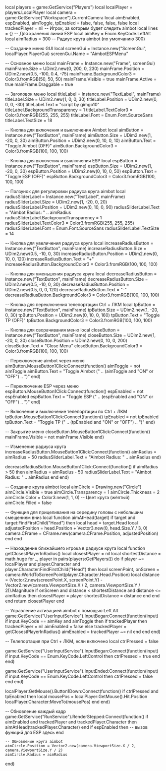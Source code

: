 local players = game:GetService("Players")
local localPlayer = players.LocalPlayer
local camera = game:GetService("Workspace").CurrentCamera
local aimEnabled, espEnabled, aimToggle, tpEnabled = false, false, false, false
local trackedPlayer = nil  -- Игрок, за которым будет следить aimbot
local lines = {}  -- Для хранения линий ESP
local aimKey = Enum.KeyCode.LeftAlt
local aimRadius = 300  -- Радиус круга aimbot (по умолчанию 300)

-- Создание меню GUI
local screenGui = Instance.new("ScreenGui", localPlayer.PlayerGui)
screenGui.Name = "AimbotESPMenu"

-- Основное меню
local mainFrame = Instance.new("Frame", screenGui)
mainFrame.Size = UDim2.new(0, 200, 0, 230)
mainFrame.Position = UDim2.new(0.5, -100, 0.4, -75)
mainFrame.BackgroundColor3 = Color3.fromRGB(50, 50, 50)
mainFrame.Visible = true
mainFrame.Active = true
mainFrame.Draggable = true

-- Заголовок меню
local titleLabel = Instance.new("TextLabel", mainFrame)
titleLabel.Size = UDim2.new(1, 0, 0, 30)
titleLabel.Position = UDim2.new(0, 0, 0, -30)
titleLabel.Text = "script by gimgo10"
titleLabel.BackgroundTransparency = 1
titleLabel.TextColor3 = Color3.fromRGB(255, 255, 255)
titleLabel.Font = Enum.Font.SourceSans
titleLabel.TextSize = 18

-- Кнопка для включения и выключения Aimbot
local aimButton = Instance.new("TextButton", mainFrame)
aimButton.Size = UDim2.new(1, -20, 0, 30)
aimButton.Position = UDim2.new(0, 10, 0, 10)
aimButton.Text = "Toggle Aimbot (OFF)"
aimButton.BackgroundColor3 = Color3.fromRGB(100, 100, 100)

-- Кнопка для включения и выключения ESP
local espButton = Instance.new("TextButton", mainFrame)
espButton.Size = UDim2.new(1, -20, 0, 30)
espButton.Position = UDim2.new(0, 10, 0, 50)
espButton.Text = "Toggle ESP (OFF)"
espButton.BackgroundColor3 = Color3.fromRGB(100, 100, 100)

-- Ползунок для регулировки радиуса круга aimbot
local radiusSliderLabel = Instance.new("TextLabel", mainFrame)
radiusSliderLabel.Size = UDim2.new(1, -20, 0, 20)
radiusSliderLabel.Position = UDim2.new(0, 10, 0, 90)
radiusSliderLabel.Text = "Aimbot Radius: " .. aimRadius
radiusSliderLabel.BackgroundTransparency = 1
radiusSliderLabel.TextColor3 = Color3.fromRGB(255, 255, 255)
radiusSliderLabel.Font = Enum.Font.SourceSans
radiusSliderLabel.TextSize = 14

-- Кнопка для увеличения радиуса круга
local increaseRadiusButton = Instance.new("TextButton", mainFrame)
increaseRadiusButton.Size = UDim2.new(0.5, -10, 0, 30)
increaseRadiusButton.Position = UDim2.new(0, 10, 0, 120)
increaseRadiusButton.Text = "+"
increaseRadiusButton.BackgroundColor3 = Color3.fromRGB(100, 100, 100)

-- Кнопка для уменьшения радиуса круга
local decreaseRadiusButton = Instance.new("TextButton", mainFrame)
decreaseRadiusButton.Size = UDim2.new(0.5, -10, 0, 30)
decreaseRadiusButton.Position = UDim2.new(0.5, 0, 0, 120)
decreaseRadiusButton.Text = "-"
decreaseRadiusButton.BackgroundColor3 = Color3.fromRGB(100, 100, 100)

-- Кнопка для переключения телепортации Ctrl + ЛКМ
local tpButton = Instance.new("TextButton", mainFrame)
tpButton.Size = UDim2.new(1, -20, 0, 30)
tpButton.Position = UDim2.new(0, 10, 0, 160)
tpButton.Text = "Toggle TP (OFF)"
tpButton.BackgroundColor3 = Color3.fromRGB(100, 100, 100)

-- Кнопка для сворачивания меню
local closeButton = Instance.new("TextButton", mainFrame)
closeButton.Size = UDim2.new(1, -20, 0, 30)
closeButton.Position = UDim2.new(0, 10, 0, 200)
closeButton.Text = "Close Menu"
closeButton.BackgroundColor3 = Color3.fromRGB(100, 100, 100)

-- Переключение aimbot через меню
aimButton.MouseButton1Click:Connect(function()
    aimToggle = not aimToggle
    aimButton.Text = "Toggle Aimbot (" .. (aimToggle and "ON" or "OFF") .. ")"
end)

-- Переключение ESP через меню
espButton.MouseButton1Click:Connect(function()
    espEnabled = not espEnabled
    espButton.Text = "Toggle ESP (" .. (espEnabled and "ON" or "OFF") .. ")"
end)

-- Включение и выключение телепортации по Ctrl + ЛКМ
tpButton.MouseButton1Click:Connect(function()
    tpEnabled = not tpEnabled
    tpButton.Text = "Toggle TP (" .. (tpEnabled and "ON" or "OFF") .. ")"
end)

-- Закрытие меню
closeButton.MouseButton1Click:Connect(function()
    mainFrame.Visible = not mainFrame.Visible
end)

-- Изменение радиуса круга
increaseRadiusButton.MouseButton1Click:Connect(function()
    aimRadius = aimRadius + 50
    radiusSliderLabel.Text = "Aimbot Radius: " .. aimRadius
end)

decreaseRadiusButton.MouseButton1Click:Connect(function()
    if aimRadius > 50 then
        aimRadius = aimRadius - 50
        radiusSliderLabel.Text = "Aimbot Radius: " .. aimRadius
    end
end)

-- Создание круга aimbot
local aimCircle = Drawing.new("Circle")
aimCircle.Visible = true
aimCircle.Transparency = 1
aimCircle.Thickness = 2
aimCircle.Color = Color3.new(1, 1, 0)  -- Цвет круга (жёлтый)
aimCircle.Filled = false

-- Функция для прицеливания на середину головы с небольшим смещением вниз
local function aimAtHead(target)
    if target and target:FindFirstChild("Head") then
        local head = target.Head
        local adjustedPosition = head.Position + Vector3.new(0, head.Size.Y / 3, 0)
        camera.CFrame = CFrame.new(camera.CFrame.Position, adjustedPosition)
    end
end

-- Нахождение ближайшего игрока в радиусе круга
local function getClosestPlayerInRadius()
    local closestPlayer = nil
    local shortestDistance = math.huge
    for _, player in pairs(players:GetPlayers()) do
        if player ~= localPlayer and player.Character and player.Character:FindFirstChild("Head") then
            local screenPoint, onScreen = camera:WorldToScreenPoint(player.Character.Head.Position)
            local distance = (Vector2.new(screenPoint.X, screenPoint.Y) - Vector2.new(camera.ViewportSize.X / 2, camera.ViewportSize.Y / 2)).Magnitude
            if onScreen and distance < shortestDistance and distance <= aimRadius then
                closestPlayer = player
                shortestDistance = distance
            end
        end
    end
    return closestPlayer
end

-- Управление активацией aimbot с помощью Left Alt
game:GetService("UserInputService").InputBegan:Connect(function(input)
    if input.KeyCode == aimKey and aimToggle then
        if trackedPlayer then
            trackedPlayer = nil
            aimEnabled = false
        else
            trackedPlayer = getClosestPlayerInRadius()
            aimEnabled = trackedPlayer ~= nil
        end
    end
end)

-- Телепортация при Ctrl + ЛКМ, если включено
local ctrlPressed = false

game:GetService("UserInputService").InputBegan:Connect(function(input)
    if input.KeyCode == Enum.KeyCode.LeftControl then
        ctrlPressed = true
    end
end)

game:GetService("UserInputService").InputEnded:Connect(function(input)
    if input.KeyCode == Enum.KeyCode.LeftControl then
        ctrlPressed = false
    end
end)

localPlayer:GetMouse().Button1Down:Connect(function()
    if ctrlPressed and tpEnabled then
        local mousePos = localPlayer:GetMouse().Hit.Position
        localPlayer.Character:MoveTo(mousePos)
    end
end)

-- Обновление каждый кадр
game:GetService("RunService").RenderStepped:Connect(function()
    if aimEnabled and trackedPlayer and trackedPlayer.Character then
        aimAtHead(trackedPlayer.Character)
    end
    if espEnabled then
        -- вызов функций для ESP здесь
    end

    -- Обновление круга aimbot
    aimCircle.Position = Vector2.new(camera.ViewportSize.X / 2, camera.ViewportSize.Y / 2)
    aimCircle.Radius = aimRadius
end)
